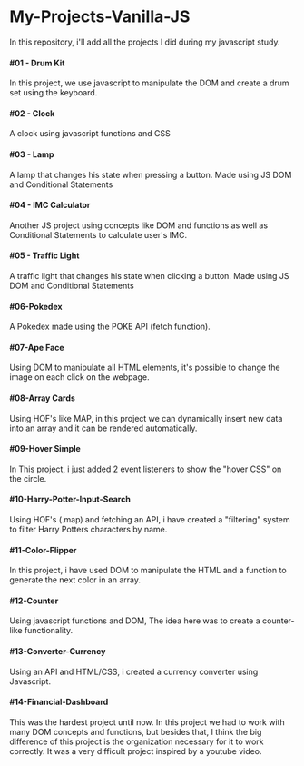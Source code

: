 # My-Projects-Vanilla-JS
 In this repository, i'll add all the projects I did during my javascript study. 

<h4>#01 - Drum Kit</h4>

In this project, we use javascript to manipulate the DOM and create a drum set using the keyboard.

<h4>#02 - Clock </h4>

A clock using javascript functions and CSS

<h4>#03 - Lamp </h4>

A lamp that changes his state when pressing a button. Made using JS DOM and Conditional Statements

<h4>#04 - IMC Calculator </h4>

Another JS project using concepts like DOM and functions as well as Conditional Statements to calculate user's IMC. 

<h4>#05 - Traffic Light </h4>

A traffic light that changes his state when clicking a button. Made using JS DOM and Conditional Statements

<h4>#06-Pokedex </h4>

A Pokedex made using the POKE API (fetch function). 

<h4>#07-Ape Face </h4>

Using DOM to manipulate all HTML elements, it's possible to change the image on each click on the webpage. 

<h4>#08-Array Cards </h4>

Using HOF's like MAP, in this project we can dynamically insert new data into an array and it can be rendered automatically.

<h4>#09-Hover Simple </h4>

In This project, i just added 2 event listeners to show the "hover CSS" on the circle. 

<h4>#10-Harry-Potter-Input-Search </h4>

Using HOF's (.map) and fetching an API, i have created a "filtering" system to filter Harry Potters characters by name. 

<h4>#11-Color-Flipper </h4> 

In this project, i have used DOM to manipulate the HTML and a function to generate the next color in an array. 

<h4>#12-Counter </h4>

Using javascript functions and DOM, The idea here was to create a counter-like functionality.

<h4>#13-Converter-Currency </h4>

Using an API and HTML/CSS, i created a currency converter using Javascript. 

<h4>#14-Financial-Dashboard  </h4>

This was the hardest project until now. In this project we had to work with many DOM concepts and functions, but besides that, I think the big difference of this project is the organization necessary for it to work correctly. It was a very difficult project inspired by a youtube video.
